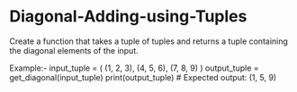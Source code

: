 # Diagonal-Adding-using-Tuples
Create a function that takes a tuple of tuples and returns a tuple containing the diagonal elements of the input.

Example:-
input_tuple = (
    (1, 2, 3),
    (4, 5, 6),
    (7, 8, 9)
)
output_tuple = get_diagonal(input_tuple)
print(output_tuple)  # Expected output: (1, 5, 9)

